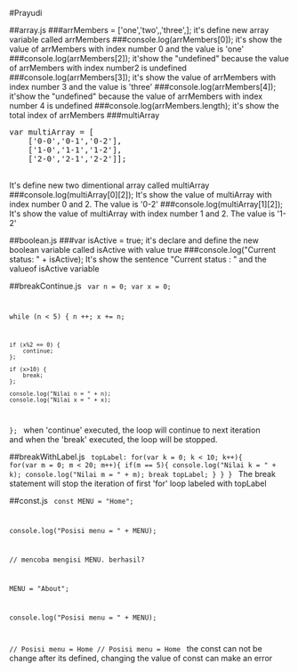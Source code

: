 #Prayudi

##array.js
###arrMembers = ['one','two',,'three',];
it's define new array variable called arrMembers
###console.log(arrMembers[0]);
it's show the value of arrMembers with index number 0 and the value is 'one'
###console.log(arrMembers[2]);
it'show the "undefined" because the value of arrMembers with index number2 is undefined
###console.log(arrMembers[3]);
it's show the value of arrMembers with index number 3 and the value is 'three'
###console.log(arrMembers[4]);
it'show the "undefined" because the value of arrMembers with index number 4 is undefined
###console.log(arrMembers.length);
it's show the total index of arrMembers
###multiArray
<pre>var multiArray = [
	['0-0','0-1','0-2'],
	['1-0','1-1','1-2'],
	['2-0','2-1','2-2']];</pre>
<br> It's define new two dimentional array called multiArray <br>
###console.log(multiArray[0][2]);
It's show the value of multiArray with index number 0 and 2. The value is '0-2'
###console.log(multiArray[1][2]);
It's show the value of multiArray with index number 1 and 2. The value is '1-2'

##boolean.js
###var isActive = true;
it's declare and define the new boolean variable called isActive with value true
###console.log("Current status: " + isActive);
It's show the sentence "Current status : " and the valueof isActive variable

##breakContinue.js
<code>
var n = 0;
var x = 0;

while (n < 5) {
	n ++;
	x += n;

	if (x%2 == 0) {
		continue;
	};

	if (x>10) {
		break;
	};

	console.log("Nilai n = " + n);
	console.log("Nilai x = " + x);

};
</code>
when 'continue' executed, the loop will continue to next iteration <br>
and when the 'break' executed, the loop will be stopped.<br>

##breakWithLabel.js
<code>
topLabel:
	for(var k = 0; k < 10; k++){
		for(var m = 0; m < 20; m++){
			if(m == 5){
				console.log("Nilai k = " + k);
				console.log("Nilai m = " + m);
				break topLabel;
			}
		}
	}
</code>
The break statement will stop the iteration of first 'for' loop labeled with topLabel

##const.js
<code>
const MENU = "Home";

console.log("Posisi menu = " + MENU);

// mencoba mengisi MENU. berhasil?

MENU = "About";

console.log("Posisi menu = " + MENU);

// Posisi menu = Home
// Posisi menu = Home
</code>
the const can not be change after its defined, changing the value of const can make an error

